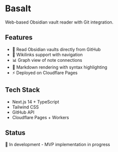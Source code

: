# Basalt

Web-based Obsidian vault reader with Git integration.

## Features

- 📖 Read Obsidian vaults directly from GitHub
- 🔗 Wikilinks support with navigation
- 📊 Graph view of note connections  
- 🎨 Markdown rendering with syntax highlighting
- ⚡ Deployed on Cloudflare Pages

## Tech Stack

- Next.js 14 + TypeScript
- Tailwind CSS
- GitHub API
- Cloudflare Pages + Workers

## Status

🚧 In development - MVP implementation in progress


